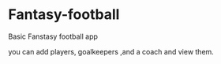 # Fantasy-football
Basic Fanstasy football app

you can add players, goalkeepers ,and a coach and view them.
